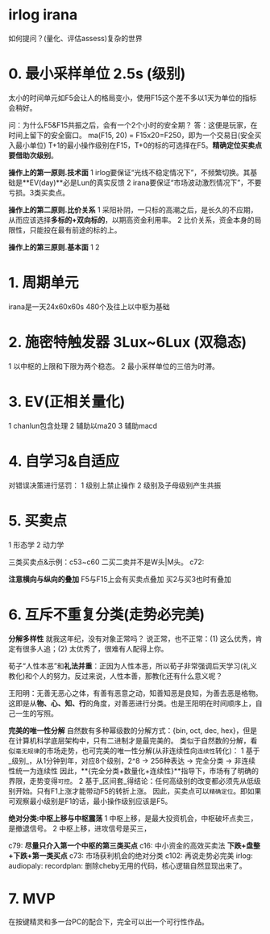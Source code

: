 # irlog irana

如何提问？(量化、评估assess)复杂的世界 

[](.doc/Molun.md)

[](~/bin/.m2doc/ircut.md)
[](~/fc/ircut.i)

# 0. 最小采样单位 2.5s (级别)

太小的时间单元如F5会让人的格局变小，使用F15这个差不多以1天为单位的指标会稍好。

问：为什么F5&F15共振之后，会有一个2个小时的安全期？
答：这便是玩家，在时间上留下的安全窗口。
    ma(F15, 20) = F15x20=F250，即为一个交易日(安全买入最小单位)
    T+1的最小操作级别在F15，T+0的标的可选择在F5。**精确定位买卖点要借助次级别**。

**操作上的第一原则.技术面**
1 irlog要保证“光线不稳定情况下”，不频繁切换。其基础是**EV(day)**必是Lun的真实反馈
2 irana要保证“市场波动激烈情况下”，不要亏损。3类买卖点。

**操作上的第二原则.比价关系**
1 采阳补阴，一只标的高潮之后，是长久的不应期，从而应该选择**多标的+双向标的**，以期高资金利用率。
2 比价关系，资金本身的局限性，只能投在最有前途的标的上。

**操作上的第三原则.基本面**
1
2

# 1. 周期单元

irana是一天24x60x60s
480个及往上以中枢为基础

# 2. 施密特触发器 3Lux~6Lux (双稳态)

1 以中枢的上限和下限为两个稳态。
2 最小采样单位的三倍为时滞。

# 3. EV(正相关量化)

1 chanlun包含处理
2 辅助以ma20
3 辅助macd

# 4. 自学习&自适应

对错误决策进行惩罚：
1 级别上禁止操作
2 级别及子母级别产生共振

# 5. 买卖点

1 形态学
2 动力学

三类买卖点&示例：c53~c60
二买二卖并不是W头|M头。
c72:

**注意横向与纵向的叠加**
F5与F15上会有买卖点叠加
买2与买3也时有叠加

# 6. 互斥不重复分类(走势必完美)

**分解多样性**
就我这年纪，没有对象正常吗？
说正常，也不正常：(1) 这么优秀，肯定有很多人追；(2) 太优秀了，很难有人配得上你。

荀子“人性本恶”和**礼法并重**：正因为人性本恶，所以荀子非常强调后天学习(礼义教化)和个人的努力。反过来说，人性本善，那教化还有什么意义呢？

王阳明：无善无恶心之体，有善有恶意之动，知善知恶是良知，为善去恶是格物。
这即是从**物、心、知、行**的角度，对善恶进行分类。也是王阳明在时间顺序上，自己一生的写照。

**完美的唯一性分解**
自然数有多种幂级数的分解方式：{bin, oct, dec, hex}，但是在计算机科学底层架构中，只有二进制才是最完美的。
类似于自然数的分解，看似`毫无规律`的市场走势，也可完美的唯一性分解(从非连续性向`连续性`转化)：
1 基于_级别_，从1分钟到年，对应8个级别，2^8 -> 256种表达 -> 完全分类 -> 非连续性统一为连续性
  因此，**{完全分类+数量化+连续性}**指导下，市场有了明确的界限，走势变得`可控`。
2 基于_区间套_得结论：任何高级别的改变都必须先从低级别开始。只有F1上涨才能带动F5的转折上涨。
  因此，买卖点可以`精确定位`。即如果可观察最小级别是F1的话，最小操作级别应该是F5。

**绝对分类:中枢上移与中枢震荡**
1 中枢上移，是最大投资机会，中枢破坏点卖三，是撤退信号。
2 中枢上移，进攻信号是买三，

c79: **尽量只介入第一个中枢的第三类买点**
c16: 中小资金的高效买卖法 **下跌+盘整+下跌+第一类买点**
c73: 市场获利机会的绝对分类
c102: 再说走势必完美
irlog:
audiopaly:
recordplan: 删除cheby无用的代码，核心逻辑自然显现出来了。

# 7. MVP

在按键精灵和多一台PC的配合下，完全可以出一个可行性作品。

